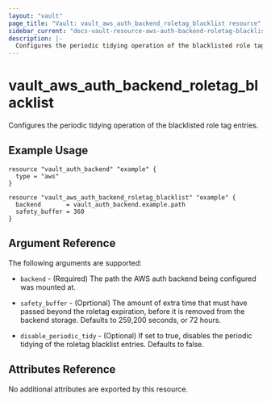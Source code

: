 ```yaml
---
layout: "vault"
page_title: "Vault: vault_aws_auth_backend_roletag_blacklist resource"
sidebar_current: "docs-vault-resource-aws-auth-backend-roletag-blacklist"
description: |-
  Configures the periodic tidying operation of the blacklisted role tag entries.
---
```


# vault\_aws\_auth\_backend\_roletag\_blacklist

Configures the periodic tidying operation of the blacklisted role tag entries.

## Example Usage

```hcl
resource "vault_auth_backend" "example" {
  type = "aws"
}

resource "vault_aws_auth_backend_roletag_blacklist" "example" {
  backend       = vault_auth_backend.example.path
  safety_buffer = 360
}
```

## Argument Reference

The following arguments are supported:

* `backend` - (Required) The path the AWS auth backend being configured was
	mounted at.

* `safety_buffer` - (Oprtional) The amount of extra time that must have passed
  beyond the roletag expiration, before it is removed from the backend storage.
  Defaults to 259,200 seconds, or 72 hours.

* `disable_periodic_tidy` - (Optional) If set to true, disables the periodic
  tidying of the roletag blacklist entries. Defaults to false.

## Attributes Reference

No additional attributes are exported by this resource.
